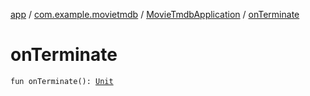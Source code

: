 [app](../../index.md) / [com.example.movietmdb](../index.md) / [MovieTmdbApplication](index.md) / [onTerminate](./on-terminate.md)

# onTerminate

`fun onTerminate(): `[`Unit`](https://kotlinlang.org/api/latest/jvm/stdlib/kotlin/-unit/index.html)